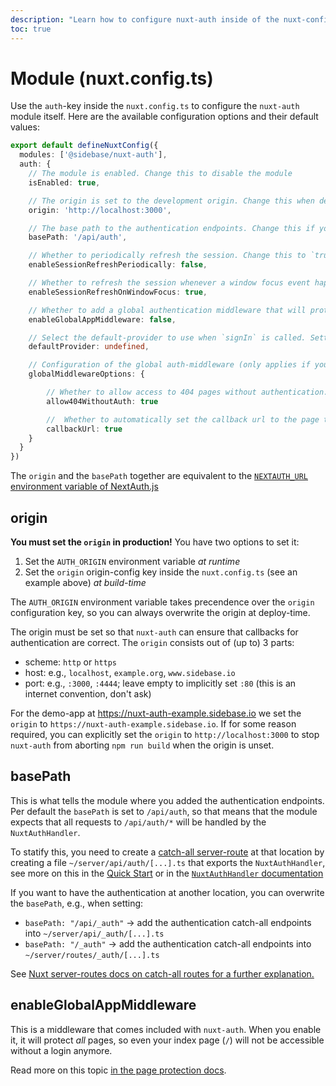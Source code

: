 ```yaml
---
description: "Learn how to configure nuxt-auth inside of the nuxt-config.ts"
toc: true
---
```


# Module (nuxt.config.ts)

Use the `auth`-key inside the `nuxt.config.ts` to configure the `nuxt-auth` module itself. Here are the available configuration options and their default values:
```ts
export default defineNuxtConfig({
  modules: ['@sidebase/nuxt-auth'],
  auth: {
    // The module is enabled. Change this to disable the module
    isEnabled: true,

    // The origin is set to the development origin. Change this when deploying to production by setting `origin` in this config before build-time or by exporting `AUTH_ORIGIN` by running `export AUTH_ORIGIN=...`
    origin: 'http://localhost:3000',

    // The base path to the authentication endpoints. Change this if you want to add your auth-endpoints at a non-default location
    basePath: '/api/auth',

    // Whether to periodically refresh the session. Change this to `true` for a refresh every seconds or set this to a number like `5000` for a refresh every 5000 milliseconds (aka: 5 seconds)
    enableSessionRefreshPeriodically: false,

    // Whether to refresh the session whenever a window focus event happens, i.e, when your user refocuses the window. Set this to `false` to turn this off
    enableSessionRefreshOnWindowFocus: true,

    // Whether to add a global authentication middleware that will protect all pages without exclusion
    enableGlobalAppMiddleware: false,

    // Select the default-provider to use when `signIn` is called. Setting this here will also effect the global middleware behavior: E.g., when you set it to `github` and the user is unauthorized, they will be directly forwarded to the Github OAuth page instead of seeing the app-login page
    defaultProvider: undefined,

    // Configuration of the global auth-middleware (only applies if you set `enableGlobalAppMiddleware: true` above!)
    globalMiddlewareOptions: {

        // Whether to allow access to 404 pages without authentication. Set this to `false` to force users to sign-in before seeing `404` pages. Setting this to false may lead to vue-router problems (as the target page does not exist)
        allow404WithoutAuth: true

        //  Whether to automatically set the callback url to the page the user tried to visit when the middleware stopped them. It is useful to disable this when using the credentials provider, as it does not allow a `callbackUrl`. Setting this to a string-value will result in that being used as the callbackUrl path.
        callbackUrl: true
    }
  }
})
```

The `origin` and the `basePath` together are equivalent to the [`NEXTAUTH_URL` environment variable of NextAuth.js](https://next-auth.js.org/configuration/options#nextauth_url)

## origin

**You must set the `origin` in production!** You have two options to set it:
1. Set the `AUTH_ORIGIN` environment variable _at runtime_
2. Set the `origin` origin-config key inside the `nuxt.config.ts` (see an example above) _at build-time_

The `AUTH_ORIGIN` environment variable takes precendence over the `origin` configuration key, so you can always overwrite the origin at deploy-time.

The origin must be set so that `nuxt-auth` can ensure that callbacks for authentication are correct. The `origin` consists out of (up to) 3 parts:
- scheme: `http` or `https`
- host: e.g., `localhost`, `example.org`, `www.sidebase.io`
- port: e.g., `:3000`, `:4444`; leave empty to implicitly set `:80` (this is an internet convention, don't ask)

For the demo-app at https://nuxt-auth-example.sidebase.io we set the `origin` to `https://nuxt-auth-example.sidebase.io`. If for some reason required, you can explicitly set the `origin` to `http://localhost:3000` to stop `nuxt-auth` from aborting `npm run build` when the origin is unset.

## basePath

This is what tells the module where you added the authentication endpoints. Per default the `basePath` is set to `/api/auth`, so that means that the module expects that all requests to `/api/auth/*` will be handled by the `NuxtAuthHandler`.

To statify this, you need to create a [catch-all server-route](https://nuxt.com/docs/guide/directory-structure/pages/#catch-all-route) at that location by creating a file `~/server/api/auth/[...].ts` that exports the `NuxtAuthHandler`, see more on this in the [Quick Start](/nuxt-auth/getting-started/quick-start) or in the [`NuxtAuthHandler` documentation](/nuxt-auth/configuration/nuxt-auth-handler)

If you want to have the authentication at another location, you can overwrite the `basePath`, e.g., when setting:
- `basePath: "/api/_auth"` -> add the authentication catch-all endpoints into `~/server/api/_auth/[...].ts`
- `basePath: "/_auth"` -> add the authentication catch-all endpoints into `~/server/routes/_auth/[...].ts`

See [Nuxt server-routes docs on catch-all routes for a further explanation.](https://nuxt.com/docs/guide/directory-structure/server#server-routes)

## enableGlobalAppMiddleware

This is a middleware that comes included with `nuxt-auth`. When you enable it, it will protect _all_ pages, so even your index page (`/`) will not be accessible without a login anymore.

Read more on this topic [in the page protection docs](/nuxt-auth/application-side/protecting-pages#global-middleware).
